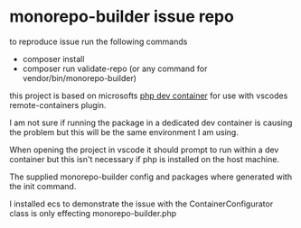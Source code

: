 # monorepo-builder issue repo

to reproduce issue run the following commands

* composer install
* composer run validate-repo (or any command for vendor/bin/monorepo-builder) 


this project is based on microsofts [php dev container](https://github.com/microsoft/vscode-remote-try-php.git) for use with vscodes remote-containers plugin.

I am not sure if running the package in a dedicated dev container is causing the problem but this will be the same environment I am using.


When opening the project in vscode it should prompt to run within a dev container but this isn't necessary if php is installed on the host machine.

The supplied monorepo-builder config and packages where generated with the init command.

I installed ecs to demonstrate the issue with the ContainerConfigurator class is only effecting monorepo-builder.php